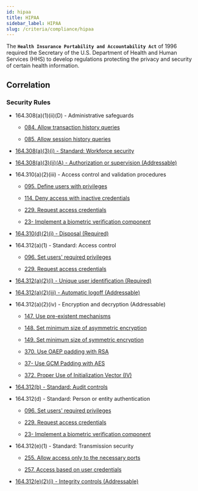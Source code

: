 ```yaml
---
id: hipaa
title: HIPAA
sidebar_label: HIPAA
slug: /criteria/compliance/hipaa
---
```


The **`Health Insurance Portability and Accountability Act`**
of 1996 required the Secretary of the U.S.
Department of Health and Human Services (HHS)
to develop regulations protecting the privacy
and security of certain health information.

## Correlation

### Security Rules

- 164.308(a)(1)(ii)(D) - Administrative safeguards

    - [084. Allow transaction history queries](/criteria/requirements/084)

    - [085. Allow session history queries](/criteria/requirements/085)

- [164.308(a)(3)(i) - Standard: Workforce security](/criteria/requirements/095)

- [164.308(a)(3)(ii)(A) - Authorization or supervision (Addressable)](/criteria/requirements/034)

- 164.310(a)(2)(iii) - Access control and validation procedures

    - [095. Define users with privileges](/criteria/requirements/095)

    - [114. Deny access with inactive credentials](/criteria/requirements/114)

    - [229. Request access credentials](/criteria/requirements/229)

    - [23- Implement a biometric verification component](/criteria/requirements/231)

- [164.310(d)(2)(i) - Disposal (Required)](/criteria/requirements/214)

- 164.312(a)(1) - Standard: Access control

    - [096. Set users' required privileges](/criteria/requirements/096)

    - [229. Request access credentials](/criteria/requirements/229)

- [164.312(a)(2)(i) - Unique user identification (Required)](/criteria/requirements/143)

- [164.312(a)(2)(iii) - Automatic logoff (Addressable)](/criteria/requirements/023)

- 164.312(a)(2)(iv) - Encryption and decryption (Addressable)

    - [147. Use pre-existent mechanisms](/criteria/requirements/147)

    - [148. Set minimum size of asymmetric encryption](/criteria/requirements/148)

    - [149. Set minimum size of symmetric encryption](/criteria/requirements/149)

    - [370. Use OAEP padding with RSA](/criteria/requirements/370)

    - [37- Use GCM Padding with AES](/criteria/requirements/371)

    - [372. Proper Use of Initialization Vector (IV)](/criteria/requirements/372)

- [164.312(b) - Standard: Audit controls](/criteria/requirements/075)

- 164.312(d) - Standard: Person or entity authentication

    - [096. Set users' required privileges](/criteria/requirements/096)

    - [229. Request access credentials](/criteria/requirements/229)

    - [23- Implement a biometric verification component](/criteria/requirements/231)

- 164.312(e)(1) - Standard: Transmission security

    - [255. Allow access only to the necessary ports](/criteria/requirements/255)

    - [257. Access based on user credentials](/criteria/requirements/257)

- [164.312(e)(2)(i) - Integrity controls (Addressable)](/criteria/requirements/214)
